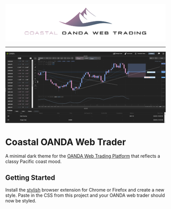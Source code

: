 ![Coastal Theme](/assets/coastal-banner-oanda-web-trading.png?raw=true "Coastal theme for OANDA web trading platform")

---

![Coastal Theme](/assets/screenshot.png?raw=true "Coastal theme for OANDA web trading platform")

# Coastal OANDA Web Trader

A minimal dark theme for the [OANDA Web Trading Platform](https://www.oanda.com/) that reflects a classy Pacific coast mood.

## Getting Started

Install the [stylish](https://chrome.google.com/webstore/detail/stylish-custom-themes-for/fjnbnpbmkenffdnngjfgmeleoegfcffe) browser extension for Chrome or Firefox and create a new style. Paste in the CSS from this project and your OANDA web trader should now be styled.